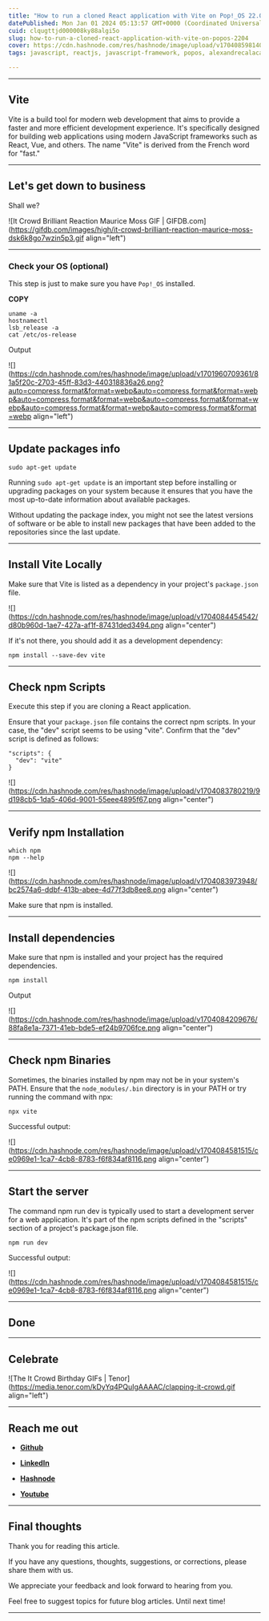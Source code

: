 ```yaml
---
title: "How to run a cloned React application with Vite on Pop!_OS 22.04"
datePublished: Mon Jan 01 2024 05:13:57 GMT+0000 (Coordinated Universal Time)
cuid: clqugttjd000008ky88algi5o
slug: how-to-run-a-cloned-react-application-with-vite-on-popos-2204
cover: https://cdn.hashnode.com/res/hashnode/image/upload/v1704085981407/241e0358-c86d-4de5-aad2-79d5ad0d3baa.webp
tags: javascript, reactjs, javascript-framework, popos, alexandrecalaca

---
```


---

## Vite

Vite is a build tool for modern web development that aims to provide a faster and more efficient development experience. It's specifically designed for building web applications using modern JavaScript frameworks such as React, Vue, and others. The name "Vite" is derived from the French word for "fast."

---

## **Let's get down to business**

Shall we?

![It Crowd Brilliant Reaction Maurice Moss GIF | GIFDB.com](https://gifdb.com/images/high/it-crowd-brilliant-reaction-maurice-moss-dsk6k8go7wzin5p3.gif align="left")

---

### **Check your OS (optional)**

This step is just to make sure you have `Pop!_OS` installed.

**COPY**

```plaintext
uname -a
hostnamectl
lsb_release -a
cat /etc/os-release
```

Output

![](https://cdn.hashnode.com/res/hashnode/image/upload/v1701960709361/81a5f20c-2703-45ff-83d3-440318836a26.png?auto=compress,format&format=webp&auto=compress,format&format=webp&auto=compress,format&format=webp&auto=compress,format&format=webp&auto=compress,format&format=webp&auto=compress,format&format=webp align="left")

---

## **Update packages info**

```plaintext
sudo apt-get update
```

Running `sudo apt-get update` is an important step before installing or upgrading packages on your system because it ensures that you have the most up-to-date information about available packages.

Without updating the package index, you might not see the latest versions of software or be able to install new packages that have been added to the repositories since the last update.

---

## **Install Vite Locally**

Make sure that Vite is listed as a dependency in your project's `package.json` file.

![](https://cdn.hashnode.com/res/hashnode/image/upload/v1704084454542/d80b960d-1ae7-427a-af1f-87431ded3494.png align="center")

If it's not there, you should add it as a development dependency:

```plaintext
npm install --save-dev vite
```

---

## **Check npm Scripts**

Execute this step if you are cloning a React application.

Ensure that your `package.json` file contains the correct npm scripts. In your case, the "dev" script seems to be using "vite". Confirm that the "dev" script is defined as follows:

```plaintext
"scripts": {
  "dev": "vite"
}
```

![](https://cdn.hashnode.com/res/hashnode/image/upload/v1704083780219/9d198cb5-1da5-406d-9001-55eee4895f67.png align="center")

---

## **Verify npm Installation**

```plaintext
which npm
npm --help
```

![](https://cdn.hashnode.com/res/hashnode/image/upload/v1704083973948/bc2574a6-ddbf-413b-abee-4d77f3db8ee8.png align="center")

Make sure that npm is installed.

---

## Install dependencies

Make sure that npm is installed and your project has the required dependencies.

```plaintext
npm install
```

Output

![](https://cdn.hashnode.com/res/hashnode/image/upload/v1704084209676/88fa8e1a-7371-41eb-bde5-ef24b9706fce.png align="center")

---

## **Check npm Binaries**

Sometimes, the binaries installed by npm may not be in your system's PATH. Ensure that the `node_modules/.bin` directory is in your PATH or try running the command with npx:

```plaintext
npx vite
```

Successful output:

![](https://cdn.hashnode.com/res/hashnode/image/upload/v1704084581515/ce0969e1-1ca7-4cb8-8783-f6f834af8116.png align="center")

---

## Start the server

The command npm run dev is typically used to start a development server for a web application. It's part of the npm scripts defined in the "scripts" section of a project's package.json file.

```plaintext
npm run dev
```

Successful output:

![](https://cdn.hashnode.com/res/hashnode/image/upload/v1704084581515/ce0969e1-1ca7-4cb8-8783-f6f834af8116.png align="center")

---

## **Done**

---

## **Celebrate**

![The It Crowd Birthday GIFs | Tenor](https://media.tenor.com/kDyYq4PQuIgAAAAC/clapping-it-crowd.gif align="left")

---

## **Reach me out**

* [**Github**](https://github.com/alexcalaca)
    
* [**LinkedIn**](https://linkedin.com/in/alexandrecalacaofficial)
    
* [**Hashnode**](https://hashnode.com/onboard?next=/@alexandrecalaca)
    
* [**Youtube**](https://www.youtube.com/@alexandrecalacaofficial)
    

---

## Final thoughts

Thank you for reading this article.

If you have any questions, thoughts, suggestions, or corrections, please share them with us.

We appreciate your feedback and look forward to hearing from you.

Feel free to suggest topics for future blog articles. Until next time!

---